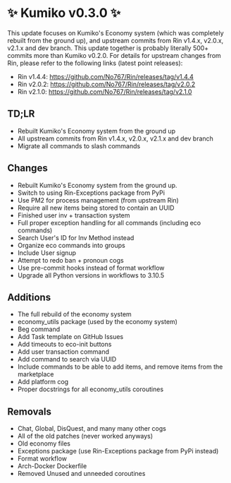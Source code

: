 # ✨ Kumiko v0.3.0 ✨

This update focuses on Kumiko's Economy system (which was completely rebuilt from the ground up), and upstream commits from Rin v1.4.x, v2.0.x, v2.1.x and dev branch. This update together is probably literally 500+ commits more than Kumiko v0.2.0. For details for upstream changes from Rin, please refer to the following links (latest point releases):

- Rin v1.4.4: https://github.com/No767/Rin/releases/tag/v1.4.4
- Rin v2.0.2: https://github.com/No767/Rin/releases/tag/v2.0.2
- Rin v2.1.0: https://github.com/No767/Rin/releases/tag/v2.1.0

## TD;LR

- Rebuilt Kumiko's Economy system from the ground up
- All upstream commits from Rin v1.4.x, v2.0.x, v2.1.x and dev branch
- Migrate all commands to slash commands

## Changes

- Rebuilt Kumiko's Economy system from the ground up.
- Switch to using Rin-Exceptions package from PyPi
- Use PM2 for process management (from upstream Rin)
- Require all new items being stored to contain an UUID
- Finished user inv + transaction system
- Full proper exception handling for all commands (including eco commands)
- Search User's ID for Inv Method instead
- Organize eco commands into groups
- Include User signup
- Attempt to redo ban + pronoun cogs
- Use pre-commit hooks instead of format workflow
- Upgrade all Python versions in workflows to 3.10.5

## Additions
- The full rebuild of the economy system
- economy_utils package (used by the economy system)
- Beg command
- Add Task template on GitHub Issues
- Add timeouts to eco-init buttons
- Add user transaction command
- Add command to search via UUID
- Include commands to be able to add items, and remove items from the marketplace
- Add platform cog
- Proper docstrings for all economy_utils coroutines

## Removals

- Chat, Global, DisQuest, and many many other cogs
- All of the old patches (never worked anyways)
- Old economy files
- Exceptions package (use Rin-Exceptions package from PyPi instead)
- Format workflow
- Arch-Docker Dockerfile
- Removed Unused and unneeded coroutines